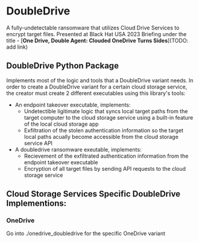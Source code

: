 # DoubleDrive
A fully-undetectable ransomware that utilizes Cloud Drive Services to encrypt target files. Presented at Black Hat USA 2023 Briefing under the title - [**One Drive, Double Agent: Clouded OneDrive Turns Sides**](TODO: add link)

## DoubleDrive Python Package
Implements most of the logic and tools that a DoubleDrive variant needs. In order to create a DoubleDrive variant for a certain cloud storage service, the creator must create 2 different executables using this library's tools:
* An endpoint takeover executable, implements:
  * Undetectible ligitimate logic that syncs local target paths from the target computer to the cloud storage service using a built-in feature of the local cloud storage app
  * Exfiltration of the stolen authentication information so the target local paths acually become accessible from the cloud storage service API
* A doubledrive ransomware exeutable, implements:
  * Recievement of the exfiltrated authentication information from the endpoint takeover executable
  * Encryption of all target files by sending API requests to the cloud storage service


## Cloud Storage Services Specific DoubleDrive Implementions:
### OneDrive
Go into ./onedrive_doubledrive for the specific OneDrive variant
